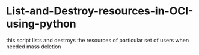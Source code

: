 # List-and-Destroy-resources-in-OCI-using-python
this script lists and destroys the resources of particular set of users when needed mass deletion
